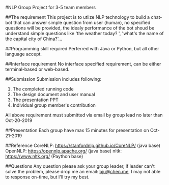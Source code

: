 
#NLP Group Project for 3-5 team members

##The requirement
This project is to utlize NLP technology to build a chat-bot that can answer simple
question from user (human), no specified questions will be provided, the idealy
performance of the bot shoud be understand simple questions like 'the weather today? ', 
'what's the name of the capital city of China?'...

##Programming skill required
Perferred with Java or Python, but all other language accept.

##Interface requirement
No interface specified requirement, can be either terminal-based or web-based.

##Submission
Submission includes following:
1. The completed running code
2. The design document and user manual
3. The presentation PPT
4. Individual group member's contribution

All above requirement must submitted via email by group lead no later than Oct-20-2019


##Presentation
Each group have max 15 minutes for presentation on Oct-21-2019

##Reference
CoreNLP: https://stanfordnlp.github.io/CoreNLP/ (java base)
OpenNLP: https://opennlp.apache.org/ (java base)
nltk: https://www.nltk.org/ (Paython base)

##Questions
Any question please ask your group leader, if leader can't solve the problem, please drop me an email: bju@chen.me,
I may not able to response on-time, but I'll try my best.

